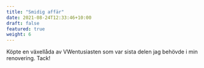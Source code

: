 ```yaml
---
title: "Smidig affär"
date: 2021-08-24T12:33:46+10:00
draft: false
featured: true
weight: 6
---
```


Köpte en växellåda av VWentusiasten som var sista delen jag behövde i min renovering. Tack!
